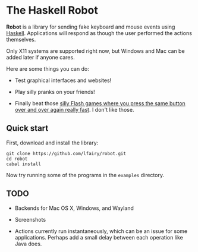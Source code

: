 The Haskell Robot
=================

**Robot** is a library for sending fake keyboard and mouse events using
[Haskell][]. Applications will respond as though the user performed the
actions themselves.

[Haskell]: http://haskell.org/

Only X11 systems are supported right now, but Windows and Mac can be
added later if anyone cares.

Here are some things you can do:

* Test graphical interfaces and websites!

* Play silly pranks on your friends!

* Finally beat those [silly Flash games where you press the same button
  over and over again really fast][blah blah blah]. I don't like those.

[blah blah blah]: http://mixermike622.deviantart.com/art/GO-FAST-287788805


Quick start
-----------

First, download and install the library:

    git clone https://github.com/lfairy/robot.git
    cd robot
    cabal install

Now try running some of the programs in the `examples` directory.


TODO
----

* Backends for Mac OS X, Windows, and Wayland

* Screenshots

* Actions currently run instantaneously, which can be an issue for some
  applications. Perhaps add a small delay between each operation like
  Java does.
